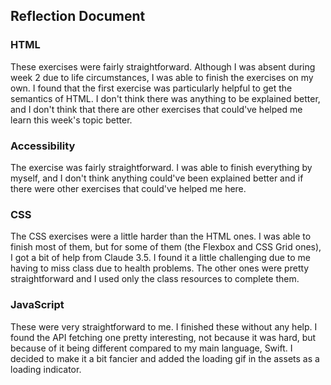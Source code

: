## Reflection Document

### HTML
These exercises were fairly straightforward. Although I was absent during week 2 due to life circumstances, I was able to finish the exercises on my own. I found that the first exercise was particularly helpful to get the semantics of HTML. I don't think there was anything to be explained better, and I don't think that there are other exercises that could've helped me learn this week's topic better.

### Accessibility
The exercise was fairly straightforward. I was able to finish everything by myself, and I don't think anything could've been explained better and if there were other exercises that could've helped me here.

### CSS
The CSS exercises were a little harder than the HTML ones. I was able to finish most of them, but for some of them (the Flexbox and CSS Grid ones), I got a bit of help from Claude 3.5. I found it a little challenging due to me having to miss class due to health problems. The other ones were pretty straightforward and I used only the class resources to complete them.

### JavaScript
These were very straightforward to me. I finished these without any help. I found the API fetching one pretty interesting, not because it was hard, but because of it being different compared to my main language, Swift. I decided to make it a bit fancier and added the loading gif in the assets as a loading indicator.
